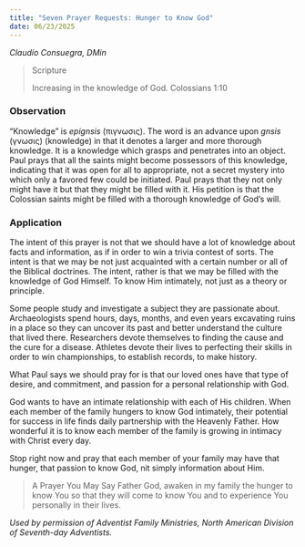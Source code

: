 ```yaml
---
title: "Seven Prayer Requests: Hunger to Know God"
date: 06/23/2025
---
```


_Claudio Consuegra, DMin_

> <p>Scripture</p>
> Increasing in the knowledge of God. Colossians 1:10

### Observation

“Knowledge” is _epignsis_ (πιγνωσις). The word is an advance upon _gnsis_ (γνωσις) (knowledge) in that it denotes a larger and more thorough knowledge. It is a knowledge which grasps and penetrates into an object. Paul prays that all the saints might become possessors of this knowledge, indicating that it was open for all to appropriate, not a secret mystery into which only a favored few could be initiated. Paul prays that they not only might have it but that they might be filled with it. His petition is that the Colossian saints might be filled with a thorough knowledge of God’s will.

### Application

The intent of this prayer is not that we should have a lot of knowledge about facts and information, as if in order to win a trivia contest of sorts. The intent is that we may be not just acquainted with a certain number or all of the Biblical doctrines. The intent, rather is that we may be filled with the knowledge of God Himself. To know Him intimately, not just as a theory or principle.

Some people study and investigate a subject they are passionate about. Archaeologists spend hours, days, months, and even years excavating ruins in a place so they can uncover its past and better understand the culture that lived there. Researchers devote themselves to finding the cause and the cure for a disease. Athletes devote their lives to perfecting their skills in order to win championships, to establish records, to make history.

What Paul says we should pray for is that our loved ones have that type of desire, and commitment, and passion for a personal relationship with God.

God wants to have an intimate relationship with each of His children. When each member of the family hungers to know God intimately, their potential for success in life finds daily partnership with the Heavenly Father. How wonderful it is to know each member of the family is growing in intimacy with Christ every day.

Stop right now and pray that each member of your family may have that hunger, that passion to know God, nit simply information about Him.

> <callout>A Prayer You May Say</callout>
> Father God, awaken in my family the hunger to know You so that they will come to know You and to experience You personally in their lives.

_Used by permission of Adventist Family Ministries, North American Division of Seventh-day Adventists._